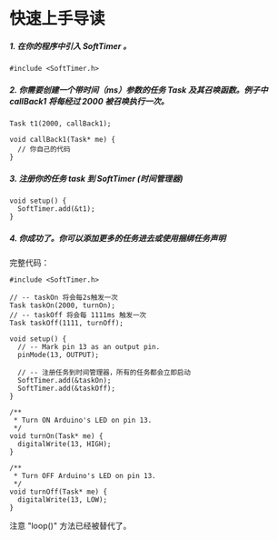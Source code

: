 # 快速上手导读 #

##### 1. 在你的程序中引入 SoftTimer 。
```
#include <SoftTimer.h>
```

##### 2. 你需要创建一个带时间（ms）参数的任务 Task 及其召唤函数。例子中 callBack1 将每经过 2000 被召唤执行一次。
```
Task t1(2000, callBack1);

void callBack1(Task* me) {
  // 你自己的代码
}
```

##### 3. 注册你的任务 task 到 SoftTimer (时间管理器)
```
void setup() {
  SoftTimer.add(&t1);
}
```

##### 4. 你成功了。你可以添加更多的任务进去或使用捆绑任务声明

完整代码：
```
#include <SoftTimer.h>

// -- taskOn 将会每2s触发一次
Task taskOn(2000, turnOn);
// -- taskOff 将会每 1111ms 触发一次
Task taskOff(1111, turnOff);

void setup() {
  // -- Mark pin 13 as an output pin.
  pinMode(13, OUTPUT);

  // -- 注册任务到时间管理器，所有的任务都会立即启动
  SoftTimer.add(&taskOn);
  SoftTimer.add(&taskOff);
}

/**
 * Turn ON Arduino's LED on pin 13.
 */
void turnOn(Task* me) {
  digitalWrite(13, HIGH);
}

/**
 * Turn OFF Arduino's LED on pin 13.
 */
void turnOff(Task* me) {
  digitalWrite(13, LOW);
}
```

注意 "loop()" 方法已经被替代了。
